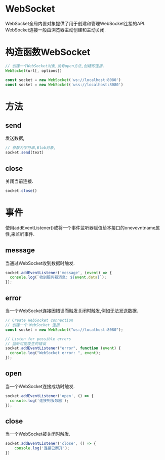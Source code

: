 # WebSocket

WebSocket全局内置对象提供了用于创建和管理WebSocket连接的API. WebSocket连接一般由浏览器主动创建和主动关闭.

# 构造函数WebSocket

```ts
// 创建一个WebSocket对象,没有open方法,创建即连接.
WebSocket(url[, options])

const socket = new WebSocket('ws://localhost:8080')
const socket = new WebSocket('wss://localhost:8080')
```

# 方法

## send

发送数据,

```ts
// 参数为字符串,Blob对象,
socket.send(text)
```

## close

关闭当前连接.

```ts
socket.close()
```

# 事件

使用addEventListener()或将一个事件监听器赋值给本接口的onevevntname属性,来监听事件.

## message

当通过WebSocket收到数据时触发.

```ts
socket.addEventListener('message', (event) => {
  console.log(`收到服务器消息: ${event.data}`);
});
```

## error

当一个WebSocket连接因错误而触发关闭时触发,例如无法发送数据.

```ts
// Create WebSocket connection
// 创建一个 WebSocket 连接
const socket = new WebSocket("ws://localhost:8080");

// Listen for possible errors
// 监听可能发生的错误
socket.addEventListener("error", function (event) {
  console.log("WebSocket error: ", event);
});
```

## open

当一个WebSocket连接成功时触发.

```ts
socket.addEventListener('open', () => {
  console.log('连接到服务器');
});
```

## close

当一个WebSocket被关闭时触发.

```ts
socket.addEventListener('close', () => {
	console.log('连接已断开');
})
```


